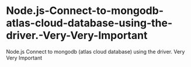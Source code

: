 # Node.js-Connect-to-mongodb-atlas-cloud-database-using-the-driver.-Very-Very-Important
Node.js Connect to mongodb (atlas cloud database) using the driver. Very Very Important
